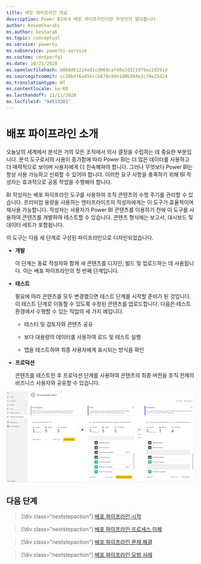 ```yaml
---
title: 배포 파이프라인 개요
description: Power BI에서 배포 파이프라인이란 무엇인지 알아봅니다.
author: KesemSharabi
ms.author: kesharab
ms.topic: conceptual
ms.service: powerbi
ms.subservice: powerbi-service
ms.custom: contperfq1
ms.date: 10/21/2020
ms.openlocfilehash: b0b8d61224a91cd069caf48a2d321979ac2d291d
ms.sourcegitcommit: cc20b476a45bccb870c9de1d0b384e2c39e25d24
ms.translationtype: HT
ms.contentlocale: ko-KR
ms.lasthandoff: 11/11/2020
ms.locfileid: "94513301"
---
```

# <a name="introduction-to-deployment-pipelines"></a>배포 파이프라인 소개

오늘날의 세계에서 분석은 거의 모든 조직에서 의사 결정을 수립하는 데 중요한 부분입니다. 분석 도구로서의 사용이 증가함에 따라 Power BI는 더 많은 데이터를 사용하고 더 매력적으로 보이며 사용자에게 더 친숙해져야 합니다. 그러나 무엇보다 Power BI는 항상 사용 가능하고 신뢰할 수 있어야 합니다. 이러한 요구 사항을 충족하기 위해 BI 작성자는 효과적으로 공동 작업을 수행해야 합니다.

BI 작성자는 배포 파이프라인 도구를 사용하여 조직 콘텐츠의 수명 주기를 관리할 수 있습니다. 프리미엄 용량을 사용하는 엔터프라이즈의 작성자에게는 이 도구가 효율적이며 재사용 가능합니다. 작성자는 사용자가 Power BI 콘텐츠를 이용하기 전에 이 도구를 사용하여 콘텐츠를 개발하여 테스트할 수 있습니다. 콘텐츠 형식에는 보고서, 대시보드 및 데이터 세트가 포함됩니다.

이 도구는 다음 세 단계로 구성된 파이프라인으로 디자인되었습니다.

* **<a name="development"></a>개발**
    
    이 단계는 동료 작성자와 함께 새 콘텐츠를 디자인, 빌드 및 업로드하는 데 사용됩니다. 이는 배포 파이프라인의 첫 번째 단계입니다.

* **<a name="test"></a>테스트**

    필요에 따라 콘텐츠를 모두 변경했으면 테스트 단계를 시작할 준비가 된 것입니다. 이 테스트 단계로 이동할 수 있도록 수정된 콘텐츠를 업로드합니다. 다음은 테스트 환경에서 수행할 수 있는 작업의 세 가지 예입니다.

    * 테스터 및 검토자와 콘텐츠 공유

    * 보다 대용량의 데이터를 사용하여 로드 및 테스트 실행

    * 앱을 테스트하여 최종 사용자에게 표시되는 방식을 확인

* **<a name="production"></a>프로덕션**

    콘텐츠를 테스트한 후 프로덕션 단계를 사용하여 콘텐츠의 최종 버전을 조직 전체의 비즈니스 사용자와 공유할 수 있습니다.

![개발, 테스트, 프로덕션이라는 세 단계를 모두 채운 작업 배포 파이프라인의 스크린샷](media/deployment-pipelines-overview/deployment-pipelines.png)

## <a name="next-steps"></a>다음 단계

>[!div class="nextstepaction"]
>[배포 파이프라인 시작](deployment-pipelines-get-started.md)

>[!div class="nextstepaction"]
>[배포 파이프라인 프로세스 이해](deployment-pipelines-process.md)

>[!div class="nextstepaction"]
>[배포 파이프라인 문제 해결](deployment-pipelines-troubleshooting.md)

>[!div class="nextstepaction"]
>[배포 파이프라인 모범 사례](deployment-pipelines-best-practices.md)
